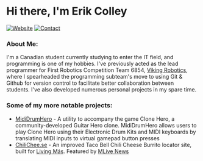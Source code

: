 # Hi there, I'm Erik Colley
[![Website](https://img.shields.io/badge/Website-erikcolley.ca-blue?style=flat-square)](https://erikcolley.ca) [![Contact](https://img.shields.io/badge/Contact-erik%40erikcolley.ca-blue?style=flat-square)](mailto:erik@erikcolley.ca)
### About Me:
I'm a Canadian student currently studying to enter the IT field, and programming is one of my hobbies. I've previously acted as the lead programmer for First Robotics Competition Team 6854, [Viking Robotics](https://github.com/frc6854), where I spearheaded the programming subteam's move to using Git & Github for version control to facilitate better collaboration between students. I've also developed numerous personal projects in my spare time.
### Some of my more notable projects:
 - [MidiDrumHero](https://ejj28.github.io/mididrumhero) - A utility to accompany the game Clone Hero, a community-developed Guitar Hero clone. MidiDrumHero allows users to play Clone Hero using their Electronic Drum Kits and MIDI keyboards by translating MIDI inputs to virtual gamepad button presses
 - [ChiliChee.se](https://chilichee.se) - An improved Taco Bell Chili Cheese Burrito locator site, built for [Living Más](https://livingmas.com). Featured by [MLive News](https://www.mlive.com/life/2021/06/hey-90s-kids-yes-you-can-still-get-taco-bells-chili-cheese-burrito.html)
